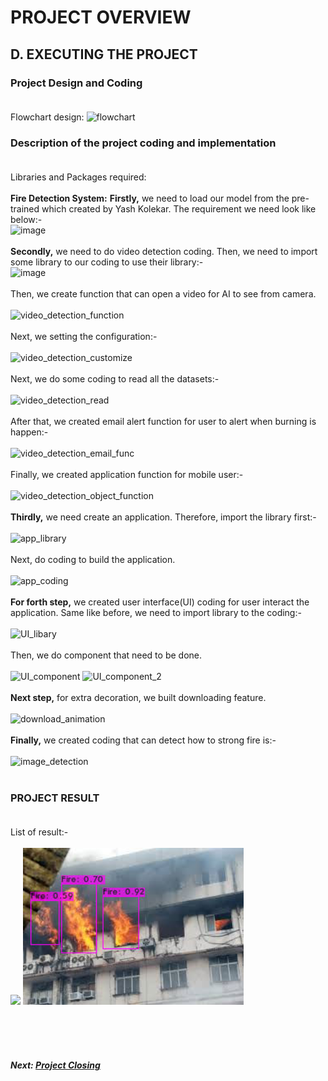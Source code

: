 # PROJECT OVERVIEW

## D. EXECUTING THE PROJECT
### **Project Design and Coding** <br><br>
Flowchart design: <img width="241" alt="flowchart" src="https://user-images.githubusercontent.com/18380990/211846179-9d4614ef-0c9b-4469-abec-23e1cecdd3eb.png">

### **Description of the project coding and implementation**<br><br>
Libraries and Packages required:<br><br>
**Fire Detection System:** **Firstly,** we need to load our model from the pre-trained which created by Yash Kolekar. The requirement we need look like below:- <br> ![image](https://user-images.githubusercontent.com/18380990/211868796-59ccea62-e836-400b-8dcc-eb74a1d415a7.png)<br><br>
**Secondly,** we need to do video detection coding. Then, we need to import some library to our coding to use their library:- <br>![image](https://user-images.githubusercontent.com/18380990/211884067-fc2d143e-dd90-487c-a83f-30bfa862097f.png)<br><br>
Then, we create function that can open a video for AI to see from camera.<br><br>![video_detection_function](https://user-images.githubusercontent.com/18380990/211887998-6bbe67c2-bcda-410b-bb50-73418b852e27.PNG) <br><br>
Next, we setting the configuration:- <br> <br>![video_detection_customize](https://user-images.githubusercontent.com/18380990/211888685-bb043653-810f-43a8-911c-3ef6630d9824.PNG) <br><br>
Next, we do some coding to read all the datasets:-<br><br>![video_detection_read](https://user-images.githubusercontent.com/18380990/211888841-95d8f920-23a2-4773-97e3-3d0df98ca10e.PNG)<br><br>
After that, we created email alert function for user to alert when burning is happen:-<br><br>![video_detection_email_func](https://user-images.githubusercontent.com/18380990/211889518-1d1e908f-c31e-437c-a2f0-7c20add4ff22.PNG)<br><br>
Finally, we created application function for mobile user:- <br><br>![video_detection_object_function](https://user-images.githubusercontent.com/18380990/211890053-fefc28c8-3953-45dd-9420-bae45857556b.PNG)<br><br>
**Thirdly,** we need create an application. Therefore, import the library first:- <br><br>![app_library](https://user-images.githubusercontent.com/18380990/211894356-866b43ff-09b4-4a78-8729-1ab62dac454b.PNG)<br><br>
Next, do coding to build the application. <br><br> ![app_coding](https://user-images.githubusercontent.com/18380990/211894587-5eb8a331-0817-4410-816e-2184669f1244.PNG)<br><br>
**For forth step,** we created user interface(UI) coding for user interact the application. Same like before, we need to import library to the coding:-<br><br>![UI_libary](https://user-images.githubusercontent.com/18380990/211893269-ffe86435-68cb-4a83-986b-c7656ba8e7ee.PNG)<br><br>
Then, we do component that need to be done.<br><br>![UI_component](https://user-images.githubusercontent.com/18380990/211893381-743abf38-2405-4ff5-9ec1-989918cd7b9f.PNG)
![UI_component_2](https://user-images.githubusercontent.com/18380990/211893388-699fe593-6f9c-4c11-b6b1-3042cae91536.PNG)<br><br>
**Next step,** for extra decoration, we built downloading feature. <br><br>![download_animation](https://user-images.githubusercontent.com/18380990/211895179-5e302d74-3f27-49b8-96dc-11087d75074b.PNG)<br><br>
**Finally,** we created coding that can detect how to strong fire is:-<br><br>![image_detection](https://user-images.githubusercontent.com/18380990/211895565-fe8f0fe7-4018-4f8e-bdd2-eeb723ea30ae.PNG)<br><br>
### **PROJECT RESULT**<br><br>
List of result:-<br><br>
<img src="https://user-images.githubusercontent.com/18380990/211953542-a85b05aa-b18e-4c47-bdf3-0e8020b60fb2.jpg" width="70%">
<img src="assets/fire_screenshot_3.jpg" width="70%">







<br><br><br>
##### Next: [Project Closing](E-PROJECT_CLOSING.md)

